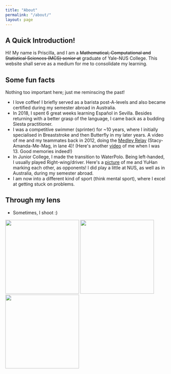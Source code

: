 ```yaml
---
title: "About"
permalink: "/about/"
layout: page
---
```


## A Quick Introduction!

Hi! My name is Priscilla, and I am a ~~Mathematical, Computational and Statistical Sciences (MCS) senior at~~ graduate of Yale-NUS College. This website shall serve as a medium for me to consolidate my learning. 

## Some fun facts 

Nothing too important here; just me reminscing the past!

 - I love coffee! I briefly served as a barista post-A-levels and also became certified during my semester abroad in Australia. 
 - In 2018, I spent 6 great weeks learning Español in Sevilla. Besides returning with a better grasp of the language, I came back as a budding Siesta practitioner.
 - I was a competitive swimmer (sprinter) for ~10 years, where I initially specialised in Breaststroke and then Butterfly in my later years. A video of me and my teammates back in 2012, doing the [Medley Relay](https://www.youtube.com/watch?v=pBbgvWIjAjQ) (Stacy-Amanda-Me-Mag, in lane 4)! (Here's another [video](https://www.youtube.com/watch?v=swXCs3du4CA) of me when I was 13. Good memories indeed!)  
 - In Junior College, I made the transition to WaterPolo. Being left-handed, I usually played Right-wing/driver. Here's a [picture](https://www.redsports.sg/2015/04/09/national-adiv-waterpolo-girls-sajc-hci/) of me and YuHan marking each other, as opponents! I did play a little at NUS, as well as in Australia, during my semester abroad.
 - I am now into a different kind of sport (think mental sport), where I excel at getting stuck on problems. 
 

## Through my lens
 
 - Sometimes, I shoot :) 

<p float="left">
  <img src="https://user-images.githubusercontent.com/39128341/120971966-d3ad2780-c79f-11eb-9118-34362f83049a.jpg" width="230" />
  <img src="https://user-images.githubusercontent.com/39128341/120972283-2ab2fc80-c7a0-11eb-8d99-9880259c2d4b.jpg" width="230" /> 
  <img src="https://user-images.githubusercontent.com/39128341/120972550-6d74d480-c7a0-11eb-8033-094af16c3a61.jpg" width="230" />
</p>






